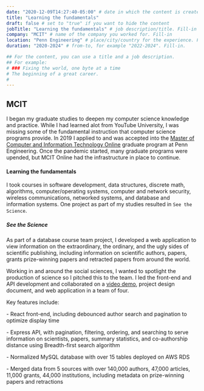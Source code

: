 ```yaml
---
date: "2020-12-09T14:27:40-05:00" # date in which the content is created - defaults to "today"
title: "Learning the fundamentals"
draft: false # set to "true" if you want to hide the content
jobTitle: "Learning the fundamentals" # job description/title. Fill-in
company: "MCIT" # name of the company you worked for. Fill-in
location: "Penn Engineering" # place/city/country for the experience. Fill-in.
duration: "2020-2024" # from-to, for example "2022-2024". Fill-in.

## For the content, you can use a title and a job description.
## For example:
# ### Fixing the world, one byte at a time
# The beginning of a great career.
#
---
```


## MCIT

I began my graduate studies to deepen my computer science knowledge and practice. While I had learned alot from YouTube University, I was missing some of the fundamental instruction that computer science programs provide. In 2019 I applied to and was accepted into the [Master of Computer and Information Technology Online](https://online.seas.upenn.edu/course-catalog/mcit-online/) graduate program at Penn Engineering. Once the pandemic started, many graduate programs were upended, but MCIT Online had the infrastructure in place to continue.

#### Learning the fundamentals

I took courses in software development, data structures, discrete math, algorithms, computer/operating systems, computer and network security, wireless communications, networked systems, and database and information systems. One project as part of my studies resulted in `See the Science`.

##### See the Science

As part of a database course team project, I developed a web application to view information on the extraordinary, the ordinary, and the ugly sides of scientific publishing, including information on scientific authors, papers, grants prize-winning papers and retracted papers from around the world.

Working in and around the social sciences, I wanted to spotlight the production of science so I pitched this to the team. I led the front-end and API development and collaborated on a [video demo](https://www.youtube.com/watch?v=Witku_fJgD4), project design document, and web application in a team of four.

Key features include:

\- React front-end, including debounced author search and pagination to optimize display time

\- Express API, with pagination, filtering, ordering, and searching to serve information on scientists, papers, summary statistics, and co-authorship distance using Breadth-first search algorithm

\- Normalized MySQL database with over 15 tables deployed on AWS RDS

\- Merged data from 5 sources with over 140,000 authors, 47,000 articles, 11,000 grants, 44,000 institutions, including metadata on prize-winning papers and retractions
